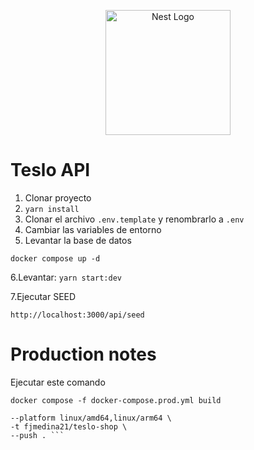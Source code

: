 <p align="center">
  <a href="http://nestjs.com/" target="blank"><img src="https://nestjs.com/img/logo-small.svg" width="200" alt="Nest Logo" /></a>
</p>

# Teslo API

1. Clonar proyecto
2. ```yarn install```
3. Clonar el archivo ```.env.template``` y renombrarlo a ```.env```
4. Cambiar las variables de entorno
5. Levantar la base de datos

``` docker compose up -d ```

6.Levantar: ```yarn start:dev```

7.Ejecutar SEED

``` http://localhost:3000/api/seed ```

# Production notes

Ejecutar este comando

```docker compose -f docker-compose.prod.yml build```

```docker buildx b \
--platform linux/amd64,linux/arm64 \
-t fjmedina21/teslo-shop \
--push . ```
